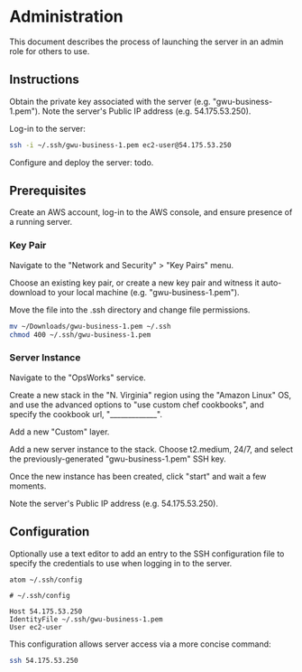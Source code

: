 # Administration

This document describes the process of launching the server in an admin role for others to use.

## Instructions

Obtain the private key associated with the server (e.g. "gwu-business-1.pem"). Note the server's Public IP address (e.g. 54.175.53.250).

Log-in to the server:

```` sh
ssh -i ~/.ssh/gwu-business-1.pem ec2-user@54.175.53.250
````

Configure and deploy the server: todo.















## Prerequisites

Create an AWS account, log-in to the AWS console, and ensure presence of a running server.

### Key Pair

Navigate to the "Network and Security" > "Key Pairs" menu.

Choose an existing key pair, or create a new key pair and witness it auto-download to your local machine (e.g. "gwu-business-1.pem").

Move the file into the .ssh directory and change file permissions.

```` sh
mv ~/Downloads/gwu-business-1.pem ~/.ssh
chmod 400 ~/.ssh/gwu-business-1.pem
````

### Server Instance

Navigate to the "OpsWorks" service.

Create a new stack in the "N. Virginia" region using the "Amazon Linux" OS, and use the advanced options to "use custom chef cookbooks", and specify the cookbook url, "_____________".

Add a new "Custom" layer.

Add a new server instance to the stack. Choose t2.medium, 24/7, and select the previously-generated "gwu-business-1.pem" SSH key.

Once the new instance has been created, click "start" and wait a few moments.

Note the server's Public IP address (e.g. 54.175.53.250).











## Configuration

Optionally use a text editor to add an entry to the SSH configuration file
 to specify the credentials to use when logging in to the server.

```` sh
atom ~/.ssh/config
````

    # ~/.ssh/config

    Host 54.175.53.250
    IdentityFile ~/.ssh/gwu-business-1.pem
    User ec2-user

This configuration allows server access via a more concise command:

```` sh
ssh 54.175.53.250
````
